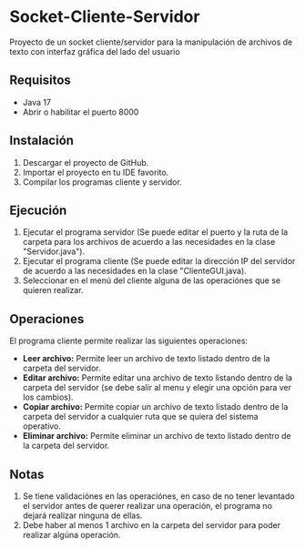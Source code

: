 # Socket-Cliente-Servidor
Proyecto de un socket cliente/servidor para la manipulación de archivos de texto con interfaz gráfica del lado del usuario

## Requisitos

* Java 17
* Abrir o habilitar el puerto 8000

## Instalación

1. Descargar el proyecto de GitHub.
2. Importar el proyecto en tu IDE favorito.
3. Compilar los programas cliente y servidor.

## Ejecución

1. Ejecutar el programa servidor (Se puede editar el puerto y la ruta de la carpeta para los archivos de acuerdo a las necesidades en la clase "Servidor.java").
2. Ejecutar el programa cliente (Se puede editar la dirección IP del servidor de acuerdo a las necesidades en la clase "ClienteGUI.java).
3. Seleccionar en el menú del cliente alguna de las operaciónes que se quieren realizar.

## Operaciones

El programa cliente permite realizar las siguientes operaciones:

* **Leer archivo:** Permite leer un archivo de texto listado dentro de la carpeta del servidor.
* **Editar archivo:** Permite editar una archivo de texto listando dentro de la carpeta del servidor (se debe salir al menu y elegir una opción para ver los cambios).
* **Copiar archivo:** Permite copiar un archivo de texto listado dentro de la carpeta del servidor a cualquier ruta que se quiera del sistema operativo.
* **Eliminar archivo:** Permite eliminar un archivo de texto listado dentro de la carpeta del servidor.

## Notas
1. Se tiene validaciónes en las operaciónes, en caso de no tener levantado el servidor antes de querer realizar una operación, el programa no dejará realizar ninguna de ellas.
2. Debe haber al menos 1 archivo en la carpeta del servidor para poder realizar algúna operación.

